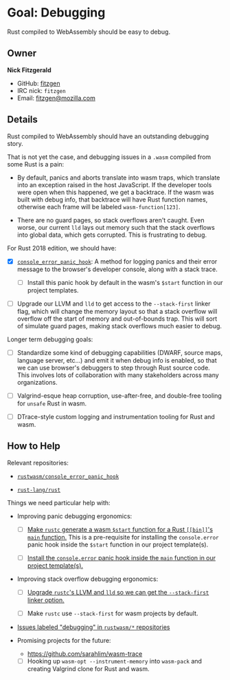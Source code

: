 # Goal: Debugging

Rust compiled to WebAssembly should be easy to debug.

## Owner

**Nick Fitzgerald**

- GitHub: [fitzgen](https://github.com/fitzgen)
- IRC nick: `fitzgen`
- Email: fitzgen@mozilla.com

## Details

Rust compiled to WebAssembly should have an outstanding debugging story.

That is not yet the case, and debugging issues in a `.wasm` compiled from some
Rust is a pain:

* By default, panics and aborts translate into wasm traps, which translate into
  an exception raised in the host JavaScript. If the developer tools were open
  when this happened, we get a backtrace. If the wasm was built with debug info,
  that backtrace will have Rust function names, otherwise each frame will be
  labeled `wasm-function[123]`.

* There are no guard pages, so stack overflows aren't caught. Even worse, our
  current `lld` lays out memory such that the stack overflows into global data,
  which gets corrupted. This is frustrating to debug.

For Rust 2018 edition, we should have:

* [X] [`console_error_panic_hook`][hook]: A method for logging panics and their
      error message to the browser's developer console, along with a stack
      trace.

  * [ ] Install this panic hook by default in the wasm's `$start` function in
        our project templates.

* [ ] Upgrade our LLVM and `lld` to get access to the `--stack-first` linker
      flag, which will change the memory layout so that a stack overflow will
      overflow off the start of memory and out-of-bounds trap. This will sort of
      simulate guard pages, making stack overflows much easier to debug.

Longer term debugging goals:

* [ ] Standardize some kind of debugging capabilities (DWARF, source maps,
      language server, etc...) and emit it when debug info is enabled, so that
      we can use browser's debuggers to step through Rust source code. This
      involves lots of collaboration with many stakeholders across many
      organizations.

* [ ] Valgrind-esque heap corruption, use-after-free, and double-free tooling
      for `unsafe` Rust in wasm.

* [ ] DTrace-style custom logging and instrumentation tooling for Rust and wasm.

## How to Help

Relevant repositories:

* [`rustwasm/console_error_panic_hook`][hook]

* [`rust-lang/rust`](https://github.com/rust-lang/rust)

Things we need particular help with:

* Improving panic debugging ergonomics:

  * [ ] [Make `rustc` generate a wasm `$start` function for a Rust `[[bin]]`'s
        `main` function.](https://github.com/rustwasm/team/issues/108) This is a
        pre-requisite for installing the `console.error` panic hook inside the
        `$start` function in our project template(s).

  * [ ] [Install the `console.error` panic hook inside the `main` function in
        our project
        template(s).](https://github.com/rustwasm/rust_wasm_template/issues/2)

* Improving stack overflow debugging ergonomics:

  * [ ] [Upgrade `rustc`'s LLVM and `lld` so we can get the `--stack-first`
        linker option.](https://github.com/rust-lang/rust/issues/50543)

  * [ ] Make `rustc` use `--stack-first` for wasm projects by default.

* [Issues labeled "debugging" in `rustwasm/*`
  repositories](https://github.com/issues?q=is%3Aissue+user%3Arustwasm+label%3Adebugging+is%3Aopen)

* Promising projects for the future:

  * https://github.com/sarahlim/wasm-trace

  * [ ] Hooking up `wasm-opt --instrument-memory` into `wasm-pack` and creating
        Valgrind clone for Rust and wasm.

[hook]: https://github.com/rustwasm/console_error_panic_hook
